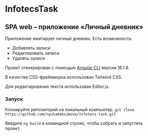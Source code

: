 # InfotecsTask

## SPA web – приложение «Личный дневник»

Приложение имитирует личный дневник. Есть возможность:

- Добавлять записи
- Редактировать записи
- Удалять записи

Проект сгенерирован с помощью [Angular CLI](https://github.com/angular/angular-cli) версии 16.1.8.

В качестве CSS-фреймворка использован Tailwind CSS.

Для редактирования текста использован Editor.js.

### Запуск

Клонируйте репозиторий на локальный компьютер.
`git clone https://github.com/nyutamaksimova/infotecs-task.git`

Введите `ng build` в командной строке, чтобы собрать и запустить проект. 



